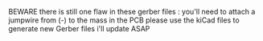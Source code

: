 BEWARE
there is still one flaw in these gerber files :
you'll need to attach a jumpwire from (-) to the mass in the PCB
please use the kiCad files to generate new Gerber files
i'll update ASAP

